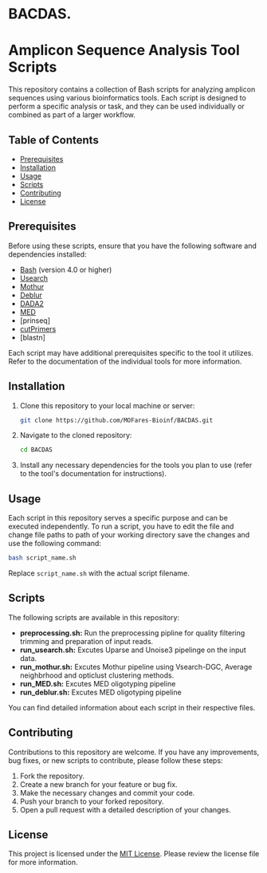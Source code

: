 # BACDAS.
# Amplicon Sequence Analysis Tool Scripts

This repository contains a collection of Bash scripts for analyzing amplicon sequences using various bioinformatics tools. Each script is designed to perform a specific analysis or task, and they can be used individually or combined as part of a larger workflow.

## Table of Contents

- [Prerequisites](#prerequisites)
- [Installation](#installation)
- [Usage](#usage)
- [Scripts](#scripts)
- [Contributing](#contributing)
- [License](#license)

## Prerequisites

Before using these scripts, ensure that you have the following software and dependencies installed:

- [Bash](https://www.gnu.org/software/bash/) (version 4.0 or higher)
- [Usearch](https://www.drive5.com/usearch/download.html)
- [Mothur](https://mothur.org/wiki/download_mothur/)
- [Deblur](https://github.com/biocore/deblur)
- [DADA2](https://benjjneb.github.io/dada2/dada-installation.html)
- [MED](https://merenlab.org/software/oligotyping/)
- [prinseq]
- [cutPrimers](https://github.com/aakechin/cutPrimers)
- [blastn]

Each script may have additional prerequisites specific to the tool it utilizes. Refer to the documentation of the individual tools for more information.

## Installation

1. Clone this repository to your local machine or server:

   ```bash
   git clone https://github.com/MOFares-Bioinf/BACDAS.git
   ```

2. Navigate to the cloned repository:

   ```bash
   cd BACDAS
   ```

3. Install any necessary dependencies for the tools you plan to use (refer to the tool's documentation for instructions).

## Usage

Each script in this repository serves a specific purpose and can be executed independently. To run a script, you have to edit the file and change file paths to path of your working directory
save the changes and use the following command:

```bash
bash script_name.sh 
```

Replace `script_name.sh` with the actual script filename.

## Scripts

The following scripts are available in this repository:

- **preprocessing.sh:** Run the preprocessing pipline for quality filtering trimming and preparation of input reads.
- **run_usearch.sh:** Excutes Uparse and Unoise3 pipelinge on the input data.
- **run_mothur.sh:** Excutes Mothur pipeline using Vsearch-DGC, Average neighbrhood and opticlust clustering methods.
- **run_MED.sh:** Excutes MED oligotyping pipeline
- **run_deblur.sh:** Excutes MED oligotyping pipeline

You can find detailed information about each script in their respective files.

## Contributing

Contributions to this repository are welcome. If you have any improvements, bug fixes, or new scripts to contribute, please follow these steps:

1. Fork the repository.
2. Create a new branch for your feature or bug fix.
3. Make the necessary changes and commit your code.
4. Push your branch to your forked repository.
5. Open a pull request with a detailed description of your changes.

## License

This project is licensed under the [MIT License](LICENSE). Please review the license file for more information.
